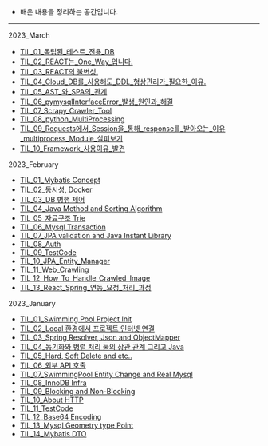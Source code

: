 - 배운 내용을 정리하는 공간입니다.
---


2023_March
- [TIL_01_독립된_테스트_전용_DB](2023_march/til_01.md)
- [TIL_02_REACT는_One_Way_입니다.](2023_march/til_02.md)
- [TIL_03_REACT의 불변성.](2023_march/til_03.md)
- [TIL_04_Cloud_DB를_사용해도_DDL_형상관리가_필요한_이유.](2023_march/til_04.md)
- [TIL_05_AST_와_SPA의_관계](2023_march/til_05.md)
- [TIL_06_pymysqlInterfaceError_발생_원인과_해결](2023_march/til_06.md)
- [TIL_07_Scrapy_Crawler_Tool](2023_march/til_07.md)
- [TIL_08_python_MultiProcessing](2023_march/til_08.md)
- [TIL_09_Requests에서_Session을_통해_response를_받아오는_이유_multiprocess_Module_살펴보기](2023_march/til_09.md)
- [TIL_10_Framework_사용이유_발견]()

2023_February
- [TIL_01_Mybatis Concept](2023_february/til_01.md)
- [TIL_02_동시성, Docker](2023_february/til_02.md)
- [TIL_03_DB 병행 제어](2023_february/til_03.md)
- [TIL_04_Java Method and Sorting Algorithm](2023_february/til_04.md)
- [TIL_05_자료구조 Trie](2023_february/til_05.md)
- [TIL_06_Mysql Transaction](2023_february/til_06.md)
- [TIL_07_JPA validation and Java Instant Library](2023_february/til_07.md)
- [TIL_08_Auth](2023_february/til_08.md)
- [TIL_09_TestCode](2023_february/til_09.md)
- [TIL_10_JPA_Entity_Manager](2023_february/til_10.md)
- [TIL_11_Web_Crawling](2023_february/til_11.md)
- [TIL_12_How_To_Handle_Crawled_Image](2023_february/til_12.md)
- [TIL_13_React_Spring_연동_요청_처리_과정](2023_february/til_13.md)


2023_January
- [TIL_01_Swimming Pool Project Init](2023_january/til_01.md)
- [TIL_02_Local 환경에서 프로젝트 인터넷 연결](2023_january/til_02.md)
- [TIL_03_Spring Resolver, Json and ObjectMapper](2023_january/til_03.md)
- [TIL_04_동기화와 병렬 처리 둘의 상관 관계 그리고 Java](2023_january/til_04.md)
- [TIL_05_Hard, Soft Delete and etc..](2023_january/til_05.md)
- [TIL_06_외부 API 호출](2023_january/til_06.md)
- [TIL_07_SwimmingPool Entity Change and Real Mysql](2023_january/til_07.md)
- [TIL_08_InnoDB Infra](2023_january/til_08.md)
- [TIL_09_Blocking and Non-Blocking](2023_january/til_09.md)
- [TIL_10_About HTTP](2023_january/til_10.md)
- [TIL_11_TestCode](2023_january/til_11.md)
- [TIL_12_Base64 Encoding](2023_january/til_12.md)
- [TIL_13_Mysql Geometry type Point](2023_january/til_13.md)
- [TIL_14_Mybatis DTO](2023_january/til_14.md)
